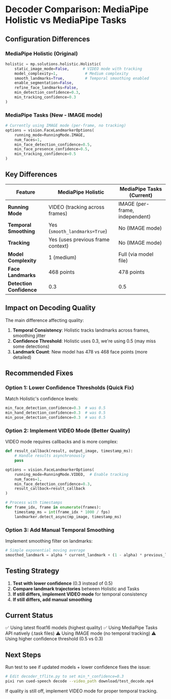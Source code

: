 # Decoder Comparison: MediaPipe Holistic vs MediaPipe Tasks

## Configuration Differences

### MediaPipe Holistic (Original)
```python
holistic = mp.solutions.holistic.Holistic(
    static_image_mode=False,      # VIDEO mode with tracking
    model_complexity=1,            # Medium complexity
    smooth_landmarks=True,         # Temporal smoothing enabled
    enable_segmentation=False,
    refine_face_landmarks=False,
    min_detection_confidence=0.3,
    min_tracking_confidence=0.3
)
```

### MediaPipe Tasks (New - IMAGE mode)
```python
# Currently using IMAGE mode (per-frame, no tracking)
options = vision.FaceLandmarkerOptions(
    running_mode=RunningMode.IMAGE,
    num_faces=1,
    min_face_detection_confidence=0.5,
    min_face_presence_confidence=0.5,
    min_tracking_confidence=0.5
)
```

## Key Differences

| Feature | MediaPipe Holistic | MediaPipe Tasks (Current) |
|---------|-------------------|---------------------------|
| **Running Mode** | VIDEO (tracking across frames) | IMAGE (per-frame, independent) |
| **Temporal Smoothing** | Yes (`smooth_landmarks=True`) | No (IMAGE mode) |
| **Tracking** | Yes (uses previous frame context) | No (IMAGE mode) |
| **Model Complexity** | 1 (medium) | Full (via model file) |
| **Face Landmarks** | 468 points | 478 points |
| **Detection Confidence** | 0.3 | 0.5 |

## Impact on Decoding Quality

The main difference affecting quality:

1. **Temporal Consistency**: Holistic tracks landmarks across frames, smoothing jitter
2. **Confidence Threshold**: Holistic uses 0.3, we're using 0.5 (may miss some detections)
3. **Landmark Count**: New model has 478 vs 468 face points (more detailed)

## Recommended Fixes

### Option 1: Lower Confidence Thresholds (Quick Fix)

Match Holistic's confidence levels:

```python
min_face_detection_confidence=0.3  # was 0.5
min_hand_detection_confidence=0.3  # was 0.5  
min_pose_detection_confidence=0.3  # was 0.5
```

### Option 2: Implement VIDEO Mode (Better Quality)

VIDEO mode requires callbacks and is more complex:

```python
def result_callback(result, output_image, timestamp_ms):
    # Handle results asynchronously
    pass

options = vision.FaceLandmarkerOptions(
    running_mode=RunningMode.VIDEO,  # Enable tracking
    num_faces=1,
    min_face_detection_confidence=0.3,
    result_callback=result_callback
)

# Process with timestamps
for frame_idx, frame in enumerate(frames):
    timestamp_ms = int(frame_idx * 1000 / fps)
    landmarker.detect_async(mp_image, timestamp_ms)
```

### Option 3: Add Manual Temporal Smoothing

Implement smoothing filter on landmarks:

```python
# Simple exponential moving average
smoothed_landmark = alpha * current_landmark + (1 - alpha) * previous_landmark
```

## Testing Strategy

1. **Test with lower confidence** (0.3 instead of 0.5)
2. **Compare landmark trajectories** between Holistic and Tasks
3. **If still differs, implement VIDEO mode** for temporal consistency
4. **If still differs, add manual smoothing**

## Current Status

✅ Using latest float16 models (highest quality)
✅ Using MediaPipe Tasks API natively (.task files)
⚠️ Using IMAGE mode (no temporal tracking)
⚠️ Using higher confidence threshold (0.5 vs 0.3)

## Next Steps

Run test to see if updated models + lower confidence fixes the issue:

```bash
# Edit decoder_tflite.py to set min_*_confidence=0.3
pixi run cued-speech decode --video_path download/test_decode.mp4
```

If quality is still off, implement VIDEO mode for proper temporal tracking.

